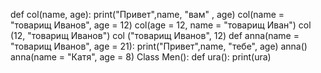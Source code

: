 
def col(name, age):
    print("Привет",name, "вам" , age)
col(name = "товарищ Иванов", age = 12)
col(age = 12, name = "товарищ Иван")
col (12, "товарищ Иванов")
col ("товарищ Иванов", 12)
def anna(name = "товарищ Иванов", age = 21):
    print("Привет",name, "тебе", age)
anna()
anna(name = "Катя", age = 8)
Class Men():
    def ura():
        print(ura)

    
    

